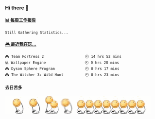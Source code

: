 ### Hi there 👋  

 <!-- waka-box start -->
#### <a href="https://gist.github.com/51d75cccce903a25b1f8cd7ca9d3a329" target="_blank">📊 每周工作报告</a>
```text
Still Gathering Statistics...
```
<!-- Powered by https://github.com/journey-ad/waka-box-go . -->
<!-- waka-box end -->


 <!-- steam-box start -->
#### <a href="https://gist.github.com/3b0d2519577a02ab95e5d0d7ca4fa814" target="_blank">🎮 最近我在玩…</a>
```text
🎮 Team Fortress 2                   🕘 14 hrs 52 mins
💻 Wallpaper Engine                  🕘 0 hrs 28 mins
🎮 Dyson Sphere Program              🕘 0 hrs 17 mins
🎮 The Witcher 3: Wild Hunt          🕘 0 hrs 23 mins
```
<!-- Powered by https://github.com/YouEclipse/steam-box . -->
<!-- steam-box end -->

#### 去日苦多
![](990672b3e82963502a597c34e55546b5.gif)


<!--
**oneto1/oneto1** is a ✨ _special_ ✨ repository because its `README.md` (this file) appears on your GitHub profile.

Here are some ideas to get you started:

- 🔭 I’m currently working on ...
- 🌱 I’m currently learning ...
- 👯 I’m looking to collaborate on ...
- 🤔 I’m looking for help with ...
- 💬 Ask me about ...
- 📫 How to reach me: ...
- 😄 Pronouns: ...
- ⚡ Fun fact: ...
-->

